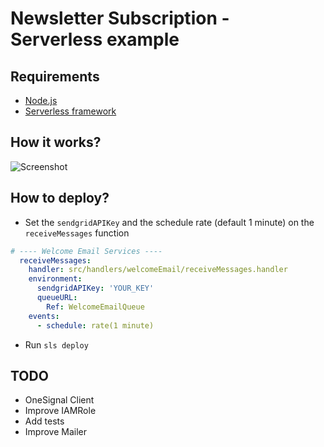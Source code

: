 # Newsletter Subscription - Serverless example

## Requirements
- [Node.js](https://nodejs.org)
- [Serverless framework](https://serverless.com/)

## How it works?
![Screenshot](https://i.imgur.com/fddI5Uo.png)

## How to deploy?
- Set the `sendgridAPIKey` and the schedule rate (default 1 minute) on the `receiveMessages` function

```yml
# ---- Welcome Email Services ----
  receiveMessages:
    handler: src/handlers/welcomeEmail/receiveMessages.handler
    environment:
      sendgridAPIKey: 'YOUR_KEY'
      queueURL:
        Ref: WelcomeEmailQueue
    events:
      - schedule: rate(1 minute)
```

- Run `sls deploy`

## TODO
- OneSignal Client
- Improve IAMRole
- Add tests
- Improve Mailer
